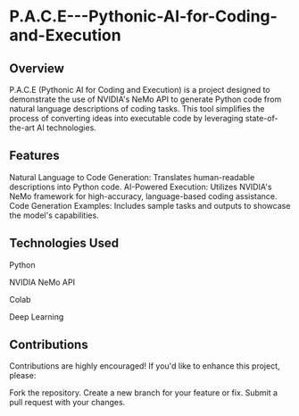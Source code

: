 # P.A.C.E---Pythonic-AI-for-Coding-and-Execution

## Overview
P.A.C.E (Pythonic AI for Coding and Execution) is a project designed to demonstrate the use of NVIDIA's NeMo API to generate Python code from natural language descriptions of coding tasks. This tool simplifies the process of converting ideas into executable code by leveraging state-of-the-art AI technologies.

## Features
Natural Language to Code Generation: Translates human-readable descriptions into Python code.
AI-Powered Execution: Utilizes NVIDIA's NeMo framework for high-accuracy, language-based coding assistance.
Code Generation Examples: Includes sample tasks and outputs to showcase the model's capabilities.

## Technologies Used
Python

NVIDIA NeMo API

Colab

Deep Learning

## Contributions
Contributions are highly encouraged! If you'd like to enhance this project, please:

Fork the repository.
Create a new branch for your feature or fix.
Submit a pull request with your changes.
